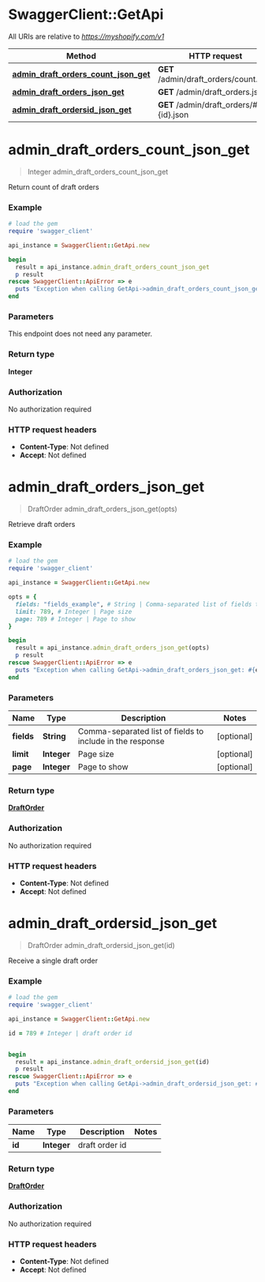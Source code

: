# SwaggerClient::GetApi

All URIs are relative to *https://myshopify.com/v1*

Method | HTTP request | Description
------------- | ------------- | -------------
[**admin_draft_orders_count_json_get**](GetApi.md#admin_draft_orders_count_json_get) | **GET** /admin/draft_orders/count.json | 
[**admin_draft_orders_json_get**](GetApi.md#admin_draft_orders_json_get) | **GET** /admin/draft_orders.json | 
[**admin_draft_ordersid_json_get**](GetApi.md#admin_draft_ordersid_json_get) | **GET** /admin/draft_orders/#{id}.json | 


# **admin_draft_orders_count_json_get**
> Integer admin_draft_orders_count_json_get



Return count of draft orders

### Example
```ruby
# load the gem
require 'swagger_client'

api_instance = SwaggerClient::GetApi.new

begin
  result = api_instance.admin_draft_orders_count_json_get
  p result
rescue SwaggerClient::ApiError => e
  puts "Exception when calling GetApi->admin_draft_orders_count_json_get: #{e}"
end
```

### Parameters
This endpoint does not need any parameter.

### Return type

**Integer**

### Authorization

No authorization required

### HTTP request headers

 - **Content-Type**: Not defined
 - **Accept**: Not defined



# **admin_draft_orders_json_get**
> DraftOrder admin_draft_orders_json_get(opts)



Retrieve draft orders

### Example
```ruby
# load the gem
require 'swagger_client'

api_instance = SwaggerClient::GetApi.new

opts = { 
  fields: "fields_example", # String | Comma-separated list of fields to include in the response
  limit: 789, # Integer | Page size
  page: 789 # Integer | Page to show
}

begin
  result = api_instance.admin_draft_orders_json_get(opts)
  p result
rescue SwaggerClient::ApiError => e
  puts "Exception when calling GetApi->admin_draft_orders_json_get: #{e}"
end
```

### Parameters

Name | Type | Description  | Notes
------------- | ------------- | ------------- | -------------
 **fields** | **String**| Comma-separated list of fields to include in the response | [optional] 
 **limit** | **Integer**| Page size | [optional] 
 **page** | **Integer**| Page to show | [optional] 

### Return type

[**DraftOrder**](DraftOrder.md)

### Authorization

No authorization required

### HTTP request headers

 - **Content-Type**: Not defined
 - **Accept**: Not defined



# **admin_draft_ordersid_json_get**
> DraftOrder admin_draft_ordersid_json_get(id)



Receive a single draft order

### Example
```ruby
# load the gem
require 'swagger_client'

api_instance = SwaggerClient::GetApi.new

id = 789 # Integer | draft order id


begin
  result = api_instance.admin_draft_ordersid_json_get(id)
  p result
rescue SwaggerClient::ApiError => e
  puts "Exception when calling GetApi->admin_draft_ordersid_json_get: #{e}"
end
```

### Parameters

Name | Type | Description  | Notes
------------- | ------------- | ------------- | -------------
 **id** | **Integer**| draft order id | 

### Return type

[**DraftOrder**](DraftOrder.md)

### Authorization

No authorization required

### HTTP request headers

 - **Content-Type**: Not defined
 - **Accept**: Not defined




